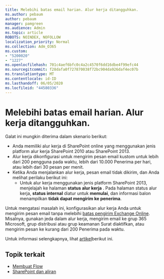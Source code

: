 ```yaml
---
title: Melebihi batas email harian. Alur kerja ditangguhkan.
ms.author: pebaum
author: pebaum
manager: pamgreen
ms.audience: Admin
ms.topic: article
ROBOTS: NOINDEX, NOFOLLOW
localization_priority: Normal
ms.collection: Adm_O365
ms.custom:
- "5200020"
- "1227"
ms.openlocfilehash: 701c4aef6bfc0c4a2c4570f6dd16dbe4f99efc44
ms.sourcegitcommit: f28dafa0f727870038f72bc904da926daf4ec07b
ms.translationtype: MT
ms.contentlocale: id-ID
ms.lasthandoff: 06/05/2020
ms.locfileid: "44580336"
---
```

# <a name="daily-email-limit-exceeded-workflow-is-suspended"></a>Melebihi batas email harian. Alur kerja ditangguhkan.

Galat ini mungkin diterima dalam skenario berikut:

- Anda memiliki alur kerja di SharePoint online yang menggunakan jenis platform alur kerja SharePoint 2010 atau SharePoint 2013.
- Alur kerja dikonfigurasi untuk mengirim pesan email kustom untuk lebih dari 200 pengguna pada waktu, lebih dari 10.000 Penerima per hari, atau lebih dari 30 pesan per menit.
- Ketika Anda menjalankan alur kerja, pesan email tidak dikirim, dan Anda melihat perilaku berikut ini:
    - Untuk alur kerja menggunakan jenis platform SharePoint 2013, menjelajah ke halaman **status alur kerja** . Pada halaman status alur kerja, **status internal** diatur untuk **memulai**, dan informasi balon menampilkan **tidak dapat mengirim ke penerima**.

Untuk mengatasi masalah ini, konfigurasikan alur kerja Anda untuk mengirim pesan email tanpa melebihi [batas pengirim Exchange Online](https://docs.microsoft.com/office365/servicedescriptions/exchange-online-service-description/exchange-online-limits#recipientlimits). Misalnya, gunakan jeda dalam alur kerja, mengirim email ke grup 365 Microsoft, grup distribusi atau grup keamanan Surat diaktifkan, atau mengirim pesan ke kurang dari 200 Penerima pada waktu.


Untuk informasi selengkapnya, lihat [artikel](https://support.microsoft.com/help/3150442/daily-email-limit-has-exceeded-and-your-workflow-has-been-suspended-or)berikut ini.

## <a name="related-topics"></a>Topik terkait
- [Membuat Flow](https://support.office.com/article/Create-a-flow-for-a-list-or-library-in-SharePoint-Online-or-OneDrive-for-Business-a9c3e03b-0654-46af-a254-20252e580d01) 
- [SharePoint dan aliran](https://flow.microsoft.com/blog/sharepoint-and-flow/) 